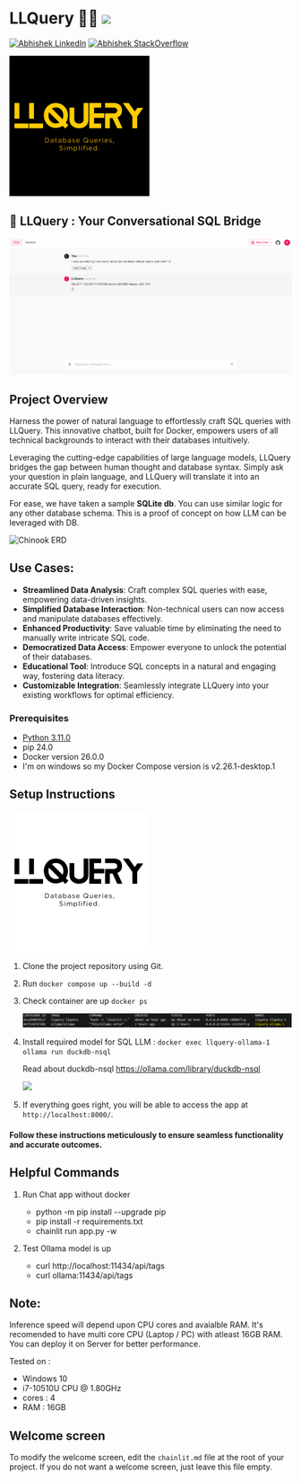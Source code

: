 # LLQuery 🚀🤖  <img src="https://zeevector.com/wp-content/uploads/New-Transparent-Logo-label@zeevector.png" width="50px">

[![Abhishek LinkedIn](https://img.shields.io/badge/Abhishek-LinkedIn-blue.svg?style=for-the-badge)](https://www.linkedin.com/in/abhi5h3k/) [![Abhishek StackOverflow](https://img.shields.io/badge/Abhishek-StackOverflow-orange.svg?style=for-the-badge)](https://stackoverflow.com/users/6870223/abhi?tab=profile)

<img src="LLQueryDark.png" width="250"> 

## 🔐 LLQuery : Your Conversational SQL Bridge

![LLQuery](LLQuery.gif)

## Project Overview

Harness the power of natural language to effortlessly craft SQL queries with LLQuery. This innovative chatbot, built for Docker, empowers users of all technical backgrounds to interact with their databases intuitively.

Leveraging the cutting-edge capabilities of large language models, LLQuery bridges the gap between human thought and database syntax. Simply ask your question in plain language, and LLQuery will translate it into an accurate SQL query, ready for execution.

For ease, we have taken a sample **SQLite db**. You can use similar logic for any other database schema. This is a proof of concept on how LLM can be leveraged with DB.

![Chinook ERD](https://github.com/Abhi5h3k/LLQuery/assets/37928721/791c16df-a705-4b05-a75a-0c7b3dc963ed)

## Use Cases:

- **Streamlined Data Analysis**: Craft complex SQL queries with ease, empowering data-driven insights.
- **Simplified Database Interaction**: Non-technical users can now access and manipulate databases effectively.
- **Enhanced Productivity**: Save valuable time by eliminating the need to manually write intricate SQL code.
- **Democratized Data Access**: Empower everyone to unlock the potential of their databases.
- **Educational Tool**: Introduce SQL concepts in a natural and engaging way, fostering data literacy.
- **Customizable Integration**: Seamlessly integrate LLQuery into your existing workflows for optimal efficiency.

### Prerequisites

- [Python 3.11.0](https://www.python.org/downloads/)
- pip 24.0
- Docker version 26.0.0
- I'm on windows so my Docker Compose version is v2.26.1-desktop.1

## Setup Instructions

<img src="LLQueryWhite.png" width="250">

1. Clone the project repository using Git.
2. Run `docker compose up --build -d`
3. Check container are up `docker ps`

   ![docker ps](docker_ps.png)

4. Install required model for SQL LLM : `docker exec llquery-ollama-1 ollama run duckdb-nsql`

   Read about duckdb-nsql https://ollama.com/library/duckdb-nsql

   <img src="https://github.com/ollama/ollama/assets/3325447/b9217c78-0803-45fe-90cf-00bd76705a37" width="250">

5. If everything goes right, you will be able to access the app at `http://localhost:8000/`.

#### Follow these instructions meticulously to ensure seamless functionality and accurate outcomes.

## Helpful Commands

1. Run Chat app without docker

   - python -m pip install --upgrade pip
   - pip install -r requirements.txt
   - chainlit run app.py -w

2. Test Ollama model is up

   - curl http://localhost:11434/api/tags
   - curl ollama:11434/api/tags

## Note:
Inference speed will depend upon CPU cores and avaialble RAM. It's recomended to have multi core CPU (Laptop / PC) with atleast 16GB RAM. You can deploy it on Server for better performance.

Tested on : 
+ Windows 10
+ i7-10510U CPU @ 1.80GHz 
+ cores : 4
+ RAM : 16GB

## Welcome screen

To modify the welcome screen, edit the `chainlit.md` file at the root of your project. If you do not want a welcome screen, just leave this file empty.
